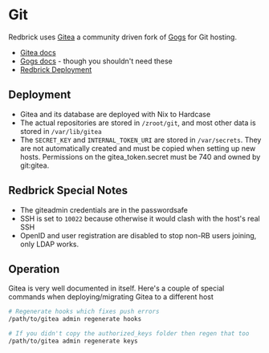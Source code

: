 # Git

Redbrick uses [Gitea](https://gitea.io/en-US/) a community driven fork of
[Gogs](https://gogs.io/) for Git hosting.

- [Gitea docs](https://docs.gitea.io/en-us/)
- [Gogs docs](https://gogs.io/docs) - though you shouldn't need these
- [Redbrick Deployment](https://git.redbrick.dcu.ie)

## Deployment

- Gitea and its database are deployed with Nix to Hardcase
- The actual repositories are stored in `/zroot/git`, and most
other data is stored in `/var/lib/gitea`
- The `SECRET_KEY` and `INTERNAL_TOKEN_URI` are stored in `/var/secrets`.
They are not automatically created and must be copied when setting up new hosts.
Permissions on the gitea_token.secret must be 740 and owned by git:gitea.

## Redbrick Special Notes

- The giteadmin credentials are in the passwordsafe
- SSH is set to `10022` because otherwise it would clash with the host's real SSH
- OpenID and user registration are disabled to stop non-RB users joining,
only LDAP works.

## Operation

Gitea is very well documented in itself. Here's a couple of special commands when
deploying/migrating Gitea to a different host

```bash
# Regenerate hooks which fixes push errors
/path/to/gitea admin regenerate hooks

# If you didn't copy the authorized_keys folder then regen that too
/path/to/gitea admin regenerate keys
```
